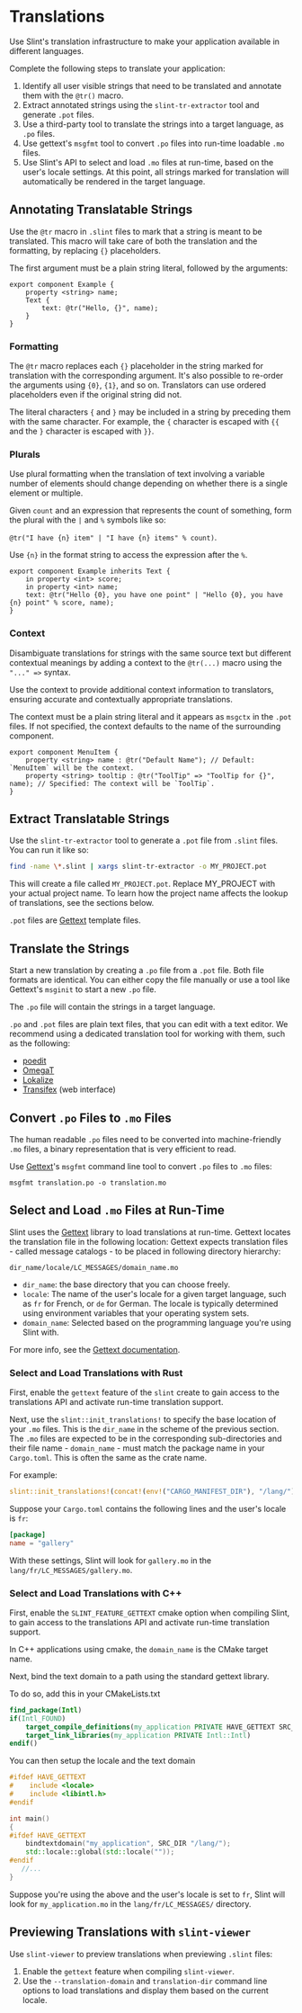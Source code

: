 <!-- Copyright © SixtyFPS GmbH <info@slint.dev> ; SPDX-License-Identifier: MIT -->
# Translations

Use Slint's translation infrastructure to make your application available in different languages.

Complete the following steps to translate your application:

1. Identify all user visible strings that need to be translated and annotate them with the `@tr()` macro.
2. Extract annotated strings using the `slint-tr-extractor` tool and generate `.pot` files.
3. Use a third-party tool to translate the strings into a target language, as `.po` files.
4. Use gettext's `msgfmt` tool to convert `.po` files into run-time loadable `.mo` files.
5. Use Slint's API to select and load `.mo` files at run-time, based on the user's locale settings.
   At this point, all strings marked for translation will automatically be rendered in the target language.

## Annotating Translatable Strings

Use the `@tr` macro in `.slint` files to mark that a string is meant to be translated. This macro
will take care of both the translation and the formatting, by replacing `{}` placeholders.

The first argument must be a plain string literal, followed by the arguments:

```slint,no-preview
export component Example {
    property <string> name;
    Text {
        text: @tr("Hello, {}", name);
    }
}
```

### Formatting

The `@tr` macro replaces each `{}` placeholder in the string marked for translation with the corresponding argument.
It's also possible to re-order the arguments using `{0}`, `{1}`, and so on. Translators can use ordered
placeholders even if the original string did not.

The literal characters `{` and `}` may be included in a string by preceding them with the same character.
For example, the `{` character is escaped with `{{` and the `}` character is escaped with `}}`.

### Plurals

Use plural formatting when the translation of text involving a variable number of elements should change
depending on whether there is a single element or multiple.

Given `count` and an expression that represents the count of something, form the plural with the `|` and `%` symbols like so:

`@tr("I have {n} item" | "I have {n} items" % count)`.

Use `{n}` in the format string to access the expression after the `%`.

```slint,no-preview
export component Example inherits Text {
    in property <int> score;
    in property <int> name;
    text: @tr("Hello {0}, you have one point" | "Hello {0}, you have {n} point" % score, name);
}
```

### Context

Disambiguate translations for strings with the same source text but different contextual meanings by adding a context
to the `@tr(...)` macro using the `"..." =>` syntax.

Use the context to provide additional context information to translators, ensuring accurate and contextually appropriate translations.

The context must be a plain string literal and it appears as `msgctx` in the `.pot` files. If not specified, the context defaults
to the name of the surrounding component.

```slint,no-preview
export component MenuItem {
    property <string> name : @tr("Default Name"); // Default: `MenuItem` will be the context.
    property <string> tooltip : @tr("ToolTip" => "ToolTip for {}", name); // Specified: The context will be `ToolTip`.
}
```

## Extract Translatable Strings


Use the `slint-tr-extractor` tool to generate a `.pot` file from `.slint` files.
You can run it like so:

```sh
find -name \*.slint | xargs slint-tr-extractor -o MY_PROJECT.pot
```

This will create a file called `MY_PROJECT.pot`. Replace MY_PROJECT with your actual project name.
To learn how the project name affects the lookup of translations, see the sections below.

`.pot` files are [Gettext](https://www.gnu.org/software/gettext/) template files.

## Translate the Strings

Start a new translation by creating a `.po` file from a `.pot` file. Both file formats are identical.
You can either copy the file manually or use a tool like Gettext's `msginit` to start a new `.po` file.

The `.po` file will contain the strings in a target language.

`.po` and `.pot` files are plain text files, that you can edit with a text editor. We recommend
using a dedicated translation tool for working with them, such as the following:

 - [poedit](https://poedit.net/)
 - [OmegaT](https://omegat.org/)
 - [Lokalize](https://userbase.kde.org/Lokalize)
 - [Transifex](https://www.transifex.com/) (web interface)

## Convert `.po` Files to `.mo` Files

The human readable `.po` files need to be converted into machine-friendly `.mo` files, a binary representation
that is very efficient to read.

Use [Gettext](https://www.gnu.org/software/gettext/)'s `msgfmt` command line tool to convert `.po` files to `.mo`
files:

```
msgfmt translation.po -o translation.mo
```

## Select and Load `.mo` Files at Run-Time

Slint uses the [Gettext](https://www.gnu.org/software/gettext/) library to load translations at run-time.
Gettext locates the translation file in the following location:
Gettext expects translation files - called message catalogs - to be placed in following directory hierarchy:

```
dir_name/locale/LC_MESSAGES/domain_name.mo
```

* `dir_name`: the base directory that you can choose freely.
* `locale`: The name of the user's locale for a given target language, such as `fr` for French, or `de` for German.
  The locale is typically determined using environment variables that your operating system sets.
* `domain_name`: Selected based on the programming language you're using Slint with.

For more info, see the [Gettext documentation](https://www.gnu.org/software/gettext/manual/gettext.html#Locating-Catalogs).

### Select and Load Translations with Rust

First, enable the `gettext` feature of the `slint` create to gain access to the translations API
and activate run-time translation support.

Next, use the `slint::init_translations!` to specify the base location of your `.mo` files. This is
the `dir_name` in the scheme of the previous section. The `.mo` files are expected to be in the
corresponding sub-directories and their file name - `domain_name` - must match the package name
in your `Cargo.toml`. This is often the same as the crate name.


For example:

```rust
slint::init_translations!(concat!(env!("CARGO_MANIFEST_DIR"), "/lang/"));
```

Suppose your `Cargo.toml` contains the following lines and the user's locale is `fr`:

```toml
[package]
name = "gallery"
```

With these settings, Slint will look for `gallery.mo` in the `lang/fr/LC_MESSAGES/gallery.mo`.

### Select and Load Translations with C++

First, enable the `SLINT_FEATURE_GETTEXT` cmake option when compiling Slint, to gain access to
the translations API and activate run-time translation support.

In C++ applications using cmake, the `domain_name` is the CMake target name.

Next, bind the text domain to a path using the standard gettext library.

To do so, add this in your CMakeLists.txt

```cmake
find_package(Intl)
if(Intl_FOUND)
    target_compile_definitions(my_application PRIVATE HAVE_GETTEXT SRC_DIR="${CMAKE_CURRENT_SOURCE_DIR}")
    target_link_libraries(my_application PRIVATE Intl::Intl)
endif()
```

You can then setup the locale and the text domain

```c++
#ifdef HAVE_GETTEXT
#    include <locale>
#    include <libintl.h>
#endif

int main()
{
#ifdef HAVE_GETTEXT
    bindtextdomain("my_application", SRC_DIR "/lang/");
    std::locale::global(std::locale(""));
#endif
   //...
}
```

Suppose you're using the above and the user's locale is set to `fr`,
Slint will look for `my_application.mo` in the `lang/fr/LC_MESSAGES/` directory.

## Previewing Translations with `slint-viewer`

Use `slint-viewer` to preview translations when previewing `.slint` files:

1. Enable the `gettext` feature when compiling `slint-viewer`.
2. Use the `--translation-domain` and `translation-dir` command line options to
   load translations and display them based on the current locale.
